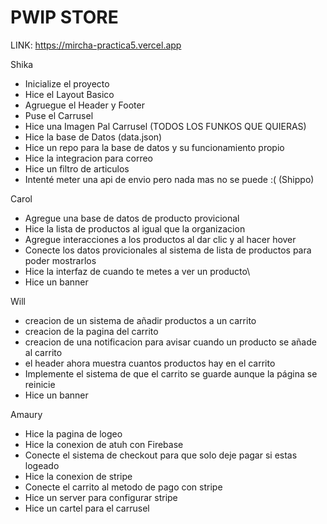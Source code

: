 # PWIP STORE

LINK: https://mircha-practica5.vercel.app

Shika 

- Inicialize el proyecto
- Hice el Layout Basico
- Agruegue el Header y Footer
- Puse el Carrusel
- Hice una Imagen Pal Carrusel (TODOS LOS FUNKOS QUE QUIERAS)
- Hice la base de Datos (data.json)
- Hice un repo para la base de datos y su funcionamiento propio
- Hice la integracion para correo
- Hice un filtro de articulos
- Intenté meter una api de envio pero nada mas no se puede :( (Shippo)

Carol
- Agregue una base de datos de producto provicional
- Hice la lista de productos al igual que la organizacion
- Agregue interacciones a los productos al dar clic y al hacer hover
- Conecte los datos provicionales al sistema de lista de productos para poder mostrarlos
- Hice la interfaz de cuando te metes a ver un producto\
- Hice un banner
  
Will

- creacion de un sistema de añadir productos a un carrito
- creacion de la pagina del carrito
- creacion de una notificacion para avisar cuando un producto se añade al carrito
- el header ahora muestra cuantos productos hay en el carrito
- Implemente el sistema de que el carrito se guarde aunque la página se reinicie
- Hice un banner

Amaury

- Hice la pagina de logeo
- Hice la conexion de atuh con Firebase
- Conecte el sistema de checkout para que solo deje pagar si estas logeado
- Hice la conexion de stripe
- Conecte el carrito al metodo de pago con stripe
- Hice un server para configurar stripe
- Hice un cartel para el carrusel

